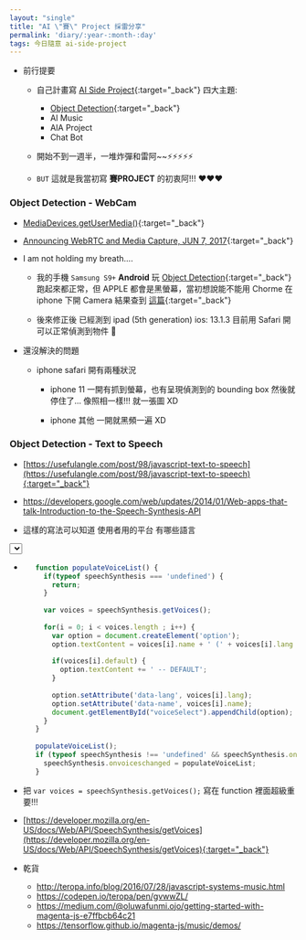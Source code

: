 ```yaml
---
layout: "single"
title: "AI \"賽\" Project 採雷分享"
permalink: 'diary/:year-:month-:day'
tags: 今日隨意 ai-side-project 
---
```



- 前行提要

  - 自己計畫寫 [AI Side Project](https://yuting-dl-dream.appspot.com/){:target="_back"} 四大主題:

     - [Object Detection](https://yuting-object-detection.herokuapp.com/){:target="_back"}
     - AI Music
     - AIA Project
     - Chat Bot

  - 開始不到一週半，一堆炸彈和雷阿~~:zap::zap::zap::zap::zap:

  - `BUT` 這就是我當初寫 __賽PROJECT__ 的初衷阿!!! :heart::heart::heart:

### Object Detection - WebCam

- [MediaDevices.getUserMedia()](https://developer.mozilla.org/en-US/docs/Web/API/MediaDevices/getUserMedia){:target="_back"}

- [Announcing WebRTC and Media Capture, JUN 7, 2017](https://stackoverflow.com/questions/12024770/access-camera-from-a-browser){:target="_back"}

- I am not holding my breath....

   - 我的手機  `Samsung S9+` __Android__ 玩  [Object Detection](https://yuting-object-detection.herokuapp.com/){:target="_back"} 跑起來都正常，但 APPLE 都會是黑螢幕，當初想說能不能用 Chorme 在 iphone 下開 Camera 結果查到 [這篇](https://stackoverflow.com/questions/51501642/chrome-and-firefox-are-not-able-to-access-iphone-camera){:target="_back"}

   - 後來修正後 已經測到 ipad (5th generation) ios: 13.1.3 目前用 Safari 開可以正常偵測到物件 :high_brightness:


- 還沒解決的問題 
 
  - iphone safari 開有兩種狀況

     - iphone 11 一開有抓到螢幕，也有呈現偵測到的 bounding box 然後就停住了... 像照相一樣!!! 就一張圖 XD

     - iphone 其他 一開就黑頻一遍 XD


### Object Detection - Text to Speech 

- [https://usefulangle.com/post/98/javascript-text-to-speech](https://usefulangle.com/post/98/javascript-text-to-speech){:target="_back"}

- https://developers.google.com/web/updates/2014/01/Web-apps-that-talk-Introduction-to-the-Speech-Synthesis-API

- 這樣的寫法可以知道 使用者用的平台 有哪些語言

<select id="voicesOptions"> 
</select>

- ~~~js
     function populateVoiceList() {
       if(typeof speechSynthesis === 'undefined') {
         return;
       }
     
       var voices = speechSynthesis.getVoices();
     
       for(i = 0; i < voices.length ; i++) {
         var option = document.createElement('option');
         option.textContent = voices[i].name + ' (' + voices[i].lang + ')';
         
         if(voices[i].default) {
           option.textContent += ' -- DEFAULT';
         }
     
         option.setAttribute('data-lang', voices[i].lang);
         option.setAttribute('data-name', voices[i].name);
         document.getElementById("voiceSelect").appendChild(option);
       }
     }
     
     populateVoiceList();
     if (typeof speechSynthesis !== 'undefined' && speechSynthesis.onvoiceschanged !== undefined) {
       speechSynthesis.onvoiceschanged = populateVoiceList;
     }
     ~~~

- 把 `var voices = speechSynthesis.getVoices();` 寫在 function 裡面超級重要!!!

- [https://developer.mozilla.org/en-US/docs/Web/API/SpeechSynthesis/getVoices](https://developer.mozilla.org/en-US/docs/Web/API/SpeechSynthesis/getVoices){:target="_back"}



<script>

var select = document.getElementById("voicesOptions");
function voiceGO() {
    let voices = speechSynthesis.getVoices();

    for (let i = 0; i < voices.length; i ++ ) {
        let opt = voices[i].name
    let optLang = voices[i].lang
    let el = document.createElement("option");
    el.textContent = opt;
    el.value = optLang;
    select.appendChild(el);
 }
}
voiceGO();
speechSynthesis.onvoiceschanged = voiceGO;


// function populateVoiceList() {
//   if(typeof speechSynthesis === 'undefined') {
//     return;
//   }

//   let voices = speechSynthesis.getVoices();

//   alert(voices)
//   for(i = 0; i < voices.length ; i++) {
//     var option = document.createElement('option');
//     option.textContent = voices[i].name + ' (' + voices[i].lang + ')';
    
//     if(voices[i].default) {
//       option.textContent += ' -- DEFAULT';
//     }

//     option.setAttribute('data-lang', voices[i].lang);
//     option.setAttribute('data-name', voices[i].name);
//     document.getElementById("voicesOptions").appendChild(option);
//   }
// }

// populateVoiceList();
// if (typeof speechSynthesis !== 'undefined' && speechSynthesis.onvoiceschanged !== undefined) {
//   speechSynthesis.onvoiceschanged = populateVoiceList;
// }

</script>

- 乾貨

  - http://teropa.info/blog/2016/07/28/javascript-systems-music.html
  - https://codepen.io/teropa/pen/gvwwZL/
  - https://medium.com/@oluwafunmi.ojo/getting-started-with-magenta-js-e7ffbcb64c21
  - https://tensorflow.github.io/magenta-js/music/demos/